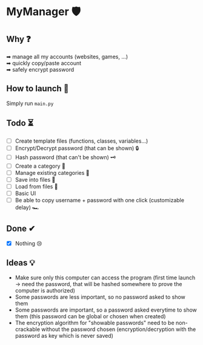 # MyManager 🛡

## Why ❓
➡ manage all my accounts (websites, games, ...)  
➡ quickly copy/paste account  
➡ safely encrypt password  

## How to launch 🚀
Simply run `main.py`

## Todo ⏳
- [ ] Create template files (functions, classes, variables...)
- [ ] Encrypt/Decrypt password (that can be shown) 🔒
- [ ] Hash password (that can't be shown) 🗝️
- [ ] Create a category 📓
- [ ] Manage existing categories 📝
- [ ] Save into files 💾
- [ ] Load from files 🔄
- [ ] Basic UI
- [ ] Be able to copy username + password with one click (customizable delay) 🏎

## Done ✔
- [x] Nothing 😢

## Ideas 💡
- Make sure only this computer can access the program (first time launch -> need the password, that will be hashed somewhere to prove the computer is authorized)
- Some passwords are less important, so no password asked to show them
- Some passwords are important, so a password asked everytime to show them (this password can be global or chosen when created)
- The encryption algorithm for "showable passwords" need to be non-crackable without the password chosen (encryption/decryption with the password as key which is never saved)